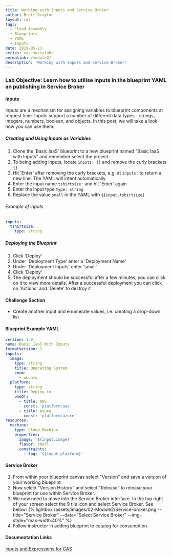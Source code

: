```yaml
---
title: Working with Inputs and Service Broker
author: Brett Drayton
layout: cas
tags:
  - Cloud Assembly
  - Blueprints
  - YAML
  - Inputs
date: 2019-05-23
series: cas-socialabs
permalink: /module2/
description: 'Working with Inputs and Service Broker'
---
```


### Lab Objective: Learn how to utilise inputs in the blueprint YAML an publishing in Service Broker

#### Inputs
Inputs are a mechanism for assigning variables to blueprint components at request time. Inputs support a number of different data types - strings, integers, numbers, boolean, and objects. In this post, we will take a look how you can use them.

##### Creating and Using Inputs as Variables
1.  Clone the 'Basic IaaS' blueprint to a new blueprint named "Basic IaaS with Inputs" and remember select the project
2.  To being adding inputs, locate `inputs: {}` and remove the curly brackets `{}`
3.  Hit 'Enter' after removing the curly brackets, e.g. at `inputs:` to return a new line. The YAML will intent automatically
4.  Enter the input name `tshirtsize:` and hit 'Enter' again
5.  Enter the input type `type: string`
6.  Replace the value `small` in the YAML with `${input.tshirtsize}`

###### Example of inputs
```yaml
inputs:
  tshirtsize:
    type: string
```

##### Deploying the Blueprint
1.  Click 'Deploy'
2.  Under 'Deployment Type' enter a 'Deployment Name'
3.  Under 'Deployment Inputs' enter 'small'
3.  Click 'Deploy'
4.  The deployment should be successful after a few minutes, you can click on it to view more details. After a successful deployment you can click on 'Actions' and 'Delete' to destroy it

#### Challenge Section
- Create another input and enumerate values, i.e. creating a drop-down list

#### Blueprint Example YAML
```yaml
version: 1.0
name: Basic IaaS With Inputs
formatVersion: 1
inputs:
  image:
    type: string
    title: Operating System
    enum:
      - ubuntu
  platform:
    type: string
    title: Deploy to
    oneOf:
      - title: AWS
        const: 'platform:aws'
      - title: Azure
        const: 'platform:azure'
resources:
  machine:
    type: Cloud.Machine
    properties:
      image: '${input.image}'
      flavor: small
      constraints:
        - tag: '${input.platform}'
```

#### Service Broker

1. From within your blueprint canvas select "Version" and save a version of your working blueprint.
2. Now select "Version History" and select "Release" to release your blueprint for use within Service Broker.
3. We now need to move into the Service Broker interface. In the top right of your screen select the 9 tile icon and select Service Broker. See below:
{% lightbox /assets/images/02-Module2/Service-broker.png --title="Service Broker" --data="Select Service Broker" --img-style="max-width:40%" %}
4. Follow instructor in adding blueprint to catalog for consumption.

#### Documentation Links
[Inputs and Expressions for CAS](https://docs.vmware.com/en/VMware-Cloud-Assembly/services/Using-and-Managing/GUID-74B39C1C-A1C5-451B-B936-8EC607E3C6A8.html)
